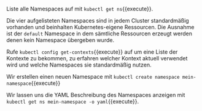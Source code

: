 Liste alle Namespaces auf mit `kubectl get ns`{{execute}}.

Die vier aufgelisteten Namespaces sind in jedem Cluster standardmäßig vorhanden und beinhalten Kubernetes-eigene Ressourcen. Die Ausnahme ist der `default` Namespace in
dem sämtliche Ressourcen erzeugt werden denen kein Namespace übergeben wurde.

Rufe `kubectl config get-contexts`{{execute}} auf um eine Liste der Kontexte zu bekommen, zu erfahren welcher Kontext aktuell verwendet wird und welche Namespaces sie standardmäßig nutzen.

Wir erstellen einen neuen Namespace mit `kubectl create namespace mein-namespace`{{execute}}

Wir lassen uns die YAML Beschreibung des Namespaces anzeigen mit `kubectl get ns mein-namespace -o yaml`{{execute}}.